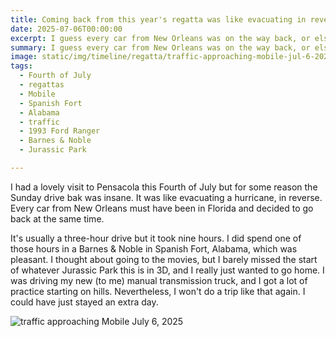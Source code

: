 ```yaml
---
title: Coming back from this year's regatta was like evacuating in reverse.
date: 2025-07-06T00:00:00
excerpt: I guess every car from New Orleans was on the way back, or else the new Buc-ee's on I-10 got people that excited.
summary: I guess every car from New Orleans was on the way back, or else the new Buc-ee's on I-10 got people that excited.
image: static/img/timeline/regatta/traffic-approaching-mobile-jul-6-2025.jpeg
tags:
  - Fourth of July
  - regattas
  - Mobile
  - Spanish Fort
  - Alabama
  - traffic
  - 1993 Ford Ranger
  - Barnes & Noble
  - Jurassic Park

---
```


I had a lovely visit to Pensacola this Fourth of July but for some reason the Sunday drive bak was insane. It was like evacuating a hurricane, in reverse. Every car from New Orleans must have been in Florida and decided to go back at the same time.

It's usually a three-hour drive but it took nine hours. I did spend one of those hours in a Barnes & Noble in Spanish Fort, Alabama, which was pleasant. I thought about going to the movies, but I barely missed the start of whatever Jurassic Park this is in 3D, and I really just wanted to go home. I was driving my new (to me) manual transmission truck, and I got a lot of practice starting on hills. Nevertheless, I won't do a trip like that again. I could have just stayed an extra day.

![traffic approaching Mobile July 6, 2025](/static/img/timeline/regatta/traffic-approaching-mobile-jul-6-2025.jpeg)
